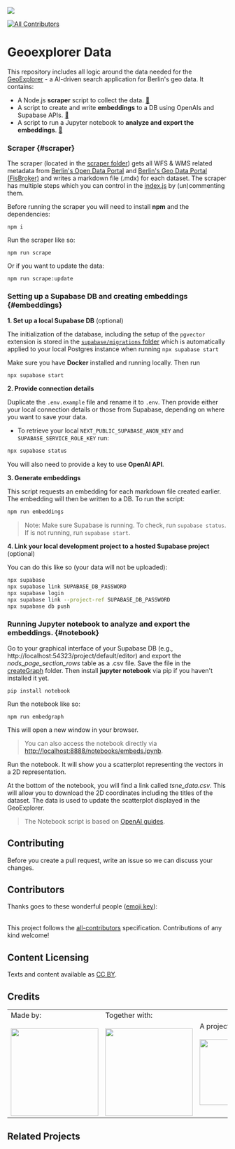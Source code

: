 ![](https://img.shields.io/badge/Built%20with%20%E2%9D%A4%EF%B8%8F-at%20Technologiestiftung%20Berlin-blue)

<!-- ALL-CONTRIBUTORS-BADGE:START - Do not remove or modify this section -->

[![All Contributors](https://img.shields.io/badge/all_contributors-0-orange.svg?style=flat-square)](#contributors-)

<!-- ALL-CONTRIBUTORS-BADGE:END -->

# Geoexplorer Data

This repository includes all logic around the data needed for the [GeoExplorer](https://github.com/technologiestiftung/odis-geoexplorer) - a AI-driven search application for Berlin's geo data. It contains:

- A Node.js **scraper** script to collect the data. [🔗](#scraper)
- A script to create and write **embeddings** to a DB using OpenAIs and Supabase APIs. [🔗](#embeddings)
- A script to run a Jupyter notebook to **analyze and export the embeddings**. [🔗](#notebook)

### Scraper {#scraper}

The scraper (located in the [scraper folder](./scraper/)) gets all WFS & WMS related metadata from [Berlin's Open Data Portal](https://daten.berlin.de/) and [Berlin's Geo Data Portal (FisBroker)](https://fbinter.stadt-berlin.de/fb/) and writes a markdown file (.mdx) for each dataset. The scraper has multiple steps which you can control in the [index.js](./scraper/index.js) by (un)commenting them.

Before running the scraper you will need to install **npm** and the dependencies:

```code
npm i
```

Run the scraper like so:

```code
npm run scrape
```

Or if you want to update the data:

```code
npm run scrape:update
```

### Setting up a Supabase DB and creating embeddings {#embeddings}

**1. Set up a local Supabase DB** (optional)

The initialization of the database, including the setup of the `pgvector` extension is stored in the [`supabase/migrations` folder](./supabase/migrations/) which is automatically applied to your local Postgres instance when running `npx supabase start`

Make sure you have **Docker** installed and running locally. Then run

```bash
npx supabase start
```

**2. Provide connection details**

Duplicate the `.env.example` file and rename it to `.env`. Then provide either your local connection details or those from Supabase, depending on where you want to save your data.

- To retrieve your local `NEXT_PUBLIC_SUPABASE_ANON_KEY` and `SUPABASE_SERVICE_ROLE_KEY` run:

```bash
npx supabase status
```

You will also need to provide a key to use **OpenAI API**.

**3. Generate embeddings**

This script requests an embedding for each markdown file created earlier. The embedding will then be written to a DB. To run the script:

```bash
npm run embeddings
```

> Note: Make sure Supabase is running. To check, run `supabase status`. If is not running, run `supabase start`.

**4. Link your local development project to a hosted Supabase project** (optional)

You can do this like so (your data will not be uploaded):

```bash
npx supabase
npx supabase link SUPABASE_DB_PASSWORD
npx supabase login
npx supabase link --project-ref SUPABASE_DB_PASSWORD
npx supabase db push
```

### Running Jupyter notebook to analyze and export the embeddings. {#notebook}

Go to your graphical interface of your Supabase DB (e.g., http://localhost:54323/project/default/editor) and export the _nods_page_section_rows_ table as a .csv file. Save the file in the [createGraph](/createGraph/) folder. Then install **jupyter notebook** via pip if you haven't installed it yet.

```code
pip install notebook
```

Run the notebook like so:

```code
npm run embedgraph
```

This will open a new window in your browser.

> You can also access the notebook directly via [http://localhost:8888/notebooks/embeds.ipynb](http://localhost:8888/notebooks/embeds.ipynb).

Run the notebook. It will show you a scatterplot representing the vectors in a 2D representation.

At the bottom of the notebook, you will find a link called _tsne_data.csv_. This will allow you to download the 2D coordinates including the titles of the dataset. The data is used to update the scatterplot displayed in the GeoExplorer.

> The Notebook script is based on [OpenAI guides](https://platform.openai.com/docs/guides/embeddings/use-cases).

## Contributing

Before you create a pull request, write an issue so we can discuss your changes.

## Contributors

Thanks goes to these wonderful people ([emoji key](https://allcontributors.org/docs/en/emoji-key)):

<!-- ALL-CONTRIBUTORS-LIST:START - Do not remove or modify this section -->
<!-- prettier-ignore-start -->
<!-- markdownlint-disable -->
<table>
  <tr>
  </tr>
</table>

<!-- markdownlint-restore -->
<!-- prettier-ignore-end -->

<!-- ALL-CONTRIBUTORS-LIST:END -->

This project follows the [all-contributors](https://github.com/all-contributors/all-contributors) specification. Contributions of any kind welcome!

## Content Licensing

Texts and content available as [CC BY](https://creativecommons.org/licenses/by/3.0/de/).

## Credits

<table>
  <tr>
        <td>
      Made by: <a href="https://odis-berlin.de">
        <br />
        <br />
        <img width="200" src="https://logos.citylab-berlin.org/logo-odis-berlin.svg" />
      </a>
    </td>
    <td>
      Together with: <a href="https://citylab-berlin.org/de/start/">
        <br />
        <br />
        <img width="200" src="https://logos.citylab-berlin.org/logo-citylab-berlin.svg" />
      </a>
    </td>
    <td>
      A project by <a href="https://www.technologiestiftung-berlin.de/">
        <br />
        <br />
        <img width="150" src="https://logos.citylab-berlin.org/logo-technologiestiftung-berlin-de.svg" />
      </a>
    </td>
    <td>
      Supported by <a href="https://www.berlin.de/rbmskzl/">
        <br />
        <br />
        <img width="80" src="https://logos.citylab-berlin.org/logo-berlin-senatskanzelei-de.svg" />
      </a>
    </td>
  </tr>
</table>

## Related Projects
